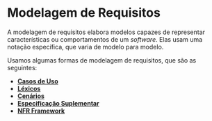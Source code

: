 # Modelagem de Requisitos

A modelagem de requisitos elabora modelos capazes de representar características ou comportamentos de um *software*. Elas usam uma notação específica, que varia de modelo para modelo.

Usamos algumas formas de modelagem de requisitos, que são as seguintes:

- [**Casos de Uso**](/docs/modeling/user_cases/user_cases.md)
- [**Léxicos**](/docs/modeling/lexicons.md)
- [**Cenários**](/docs/modeling/scenarios.md)
- [**Especificação Suplementar**](/docs/modeling/supplementary_specifications.md)
- [**NFR Framework**](/docs/modeling/nfr.md)